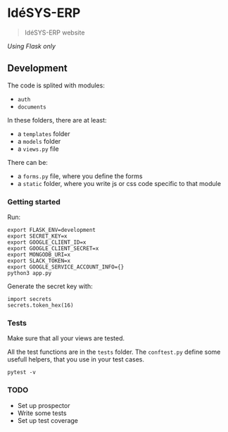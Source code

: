 # IdéSYS-ERP

> IdéSYS-ERP website

*Using Flask only*


## Development

The code is splited with modules:

 - `auth`
 - `documents`

In these folders, there are at least:
 - a `templates` folder
 - a `models` folder
 - a `views.py` file

There can be:
 - a `forms.py` file, where you define the forms
 - a `static` folder, where you write js or css code specific to that module

### Getting started

Run:

    export FLASK_ENV=development
    export SECRET_KEY=x
    export GOOGLE_CLIENT_ID=x
    export GOOGLE_CLIENT_SECRET=x
    export MONGODB_URI=x
    export SLACK_TOKEN=x
    export GOOGLE_SERVICE_ACCOUNT_INFO={}
    python3 app.py


Generate the secret key with:

    import secrets
    secrets.token_hex(16)


### Tests

Make sure that all your views are tested.

All the test functions are in the `tests` folder. The `conftest.py` define some
usefull helpers, that you use in your test cases.

    pytest -v


### TODO

 - Set up prospector
 - Write some tests
 - Set up test coverage
